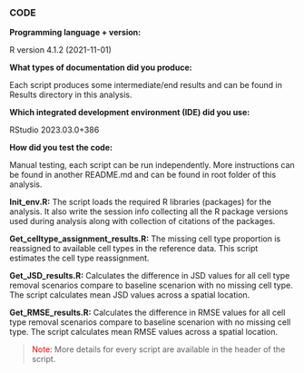 ### CODE


**Programming language + version:**

R version 4.1.2 (2021-11-01)

**What types of documentation did you produce:**

Each script produces some intermediate/end results and can be found in Results directory in this analysis.

**Which integrated development environment (IDE) did you use:**

RStudio 2023.03.0+386

**How did you test the code:**

Manual testing, each script can be run independently. More instructions can be found in another README.md and can be found in root folder of this analysis.

**Init_env.R:** The script loads the required R libraries (packages) for the analysis. It also write the session info collecting all the R package versions used during analysis along with collection of citations of the packages. 

**Get\_celltype\_assignment_results.R:** The missing cell type proportion is reassigned to available cell types in the reference data. This script estimates the cell type reassignment.

**Get\_JSD\_results.R:** Calculates the difference in JSD values for all cell type removal scenarios compare to baseline scenarion with no missing cell type. The script calculates mean JSD values across a spatial location.

**Get\_RMSE\_results.R:** Calculates the difference in RMSE values for all cell type removal scenarios compare to baseline scenarion with no missing cell type. The script calculates mean RMSE values across a spatial location.


> <font color="red">Note:</font> More details for every script are available in the header of the script.